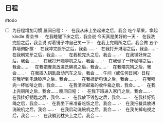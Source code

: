 ## 日程
#todo
- [ ] 为日程增加习惯
晨间日程：
·　在我从床上坐起来之后，我会 吃个苹果，拿起kindle 看会书
·　在我睡醒下床之后，我会说 今天真是美好的一天
·　在我洗完脸之后，我会说 对着镜子冲自己笑一下
·　在我上完厕所之后，我会做 五个靠墙俯卧撑
·　在我冲完厕所之后，我会……
·　在我打开淋浴之后，我会……
·　在我刷完牙之后，我会……
·　在我梳完头之后，我会……
·　在我铺好床之后，我会……
·　在我打开咖啡机之后，我会……
·　在我倒了一杯咖啡之后，我会……
·　在我把餐具放进洗碗机之后，我会……
·　在我喂完狗之后，我会……
·　在我插入钥匙启动汽车之后，我会……
午间（或任何日间）日程：
·　在我听到电话铃声之后，我会……
·　在我挂断电话之后，我会……
·　在我喝完一杯咖啡之后，我会……
·　在我清空邮箱的收件箱之后，我会……
·　在我上完厕所之后，我会……
晚间日程：
·　在我下班进入家门之后，我会……
·　在我挂好钥匙之后，我会……
·　在我放下钱包之后，我会……
·　在我挂好狗绳之后，我会……
·　在我坐下来准备吃饭之后，我会……
·　在我把餐具放进洗碗机之后，我会……
·　在我启动洗碗机之后，我会……
·　在我关掉电视之后，我会……
·　在我躺到枕头上之后，我会……